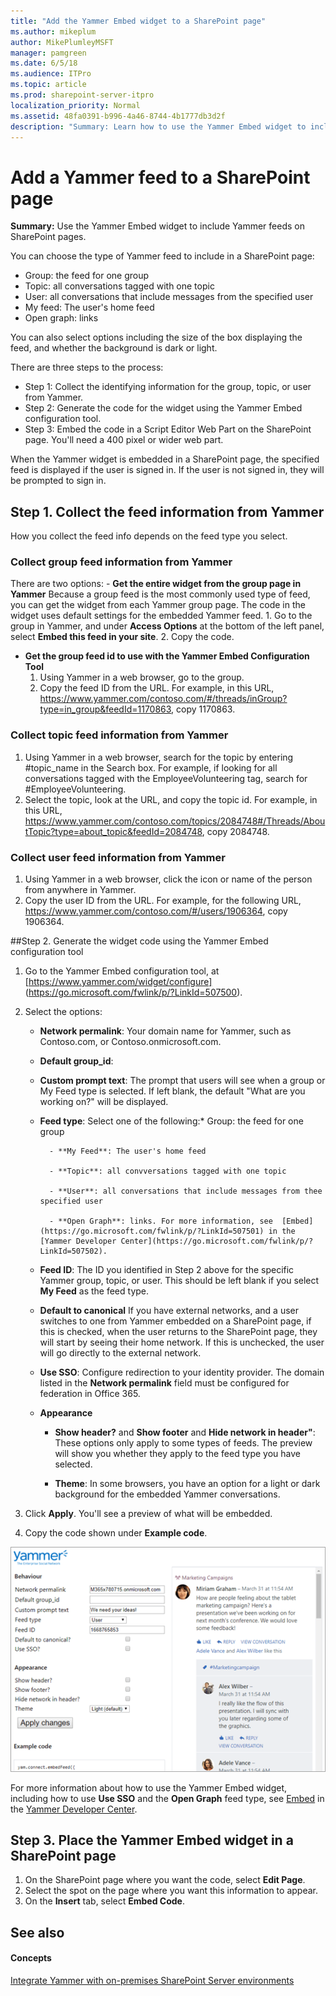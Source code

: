 ```yaml
---
title: "Add the Yammer Embed widget to a SharePoint page"
ms.author: mikeplum
author: MikePlumleyMSFT
manager: pamgreen
ms.date: 6/5/18
ms.audience: ITPro
ms.topic: article
ms.prod: sharepoint-server-itpro
localization_priority: Normal
ms.assetid: 48fa0391-b996-4a46-8744-4b1777db3d2f
description: "Summary: Learn how to use the Yammer Embed widget to include Yammer feeds on SharePoint pages."
---
```


# Add a Yammer feed to a SharePoint page

 **Summary:** Use the Yammer Embed widget to include Yammer feeds on SharePoint pages. 
  
You can choose the type of Yammer feed to include in a SharePoint page:
- Group: the feed for one group
- Topic: all conversations tagged with one topic
- User: all conversations that include messages from the specified user
- My feed: The user's home feed
- Open graph: links

You can also select options including the size of the box displaying the feed, and whether the background is dark or light.

There are three steps to the process:
- Step 1: Collect the identifying information for the group, topic, or user from Yammer.
- Step 2: Generate the code for the widget using the Yammer Embed configuration tool.
- Step 3: Embed the code in a Script Editor Web Part on the SharePoint page. You'll need a 400 pixel or wider web part.

When the Yammer widget is embedded in a SharePoint page, the specified feed is displayed if the user is signed in. If the user is not signed in, they will be prompted to sign in.

## Step 1. Collect the feed information from Yammer
How you collect the feed info depends on the feed type you select.

### Collect group feed information from Yammer

There are two options:
    - **Get the entire widget from the group page in Yammer**
    Because a group feed is the most commonly used type of feed, you can get the widget from each Yammer group page. The code in the widget uses default settings for the embedded Yammer feed. 
       1. Go to the group in Yammer, and under **Access Options** at the bottom of the left panel, select **Embed this feed in your site**. 
       2. Copy the code. 

   - **Get the group feed id to use with the Yammer Embed Configuration Tool**
      1. Using Yammer in a web browser, go to the group.
      2. Copy the feed ID from the URL. For example, in this URL, https://www.yammer.com/contoso.com/#/threads/inGroup?type=in_group&feedId=1170863, copy 1170863.

### Collect topic feed information from Yammer
1. Using Yammer in a web browser, search for the topic by entering #topic_name in the Search box. For example, if looking for all conversations tagged with the EmployeeVolunteering tag, search for #EmployeeVolunteering.
2. Select the topic, look at the URL, and copy the topic id. For example, in this URL,  https://www.yammer.com/contoso.com/topics/2084748#/Threads/AboutTopic?type=about_topic&feedId=2084748, copy 2084748.

### Collect user feed information from Yammer 
1. Using Yammer in a web browser, click the icon or name of the person from anywhere in Yammer. 
3. Copy the user ID from the URL. For example, for the following URL, https://www.yammer.com/contoso.com/#/users/1906364, copy  1906364.

##Step 2. Generate the widget code using the Yammer Embed configuration tool

1. Go to the Yammer Embed configuration tool, at [https://www.yammer.com/widget/configure] (https://go.microsoft.com/fwlink/p/?LinkId=507500). 
2. Select the options:
    
    - **Network permalink**: Your domain name for Yammer, such as Contoso.com, or Contoso.onmicrosoft.com.
   
    - **Default group_id**: 

    - **Custom prompt text**: The prompt that users will see when a group or My Feed type is selected. If left blank, the default "What are you working on?" will be displayed.

    - **Feed type**: Select one of the following:* Group: the feed for one group

            - **My Feed**: The user's home feed

            - **Topic**: all convversations tagged with one topic

            - **User**: all conversations that include messages from thee specified user

            - **Open Graph**: links. For more information, see  [Embed](https://go.microsoft.com/fwlink/p/?LinkId=507501) in the [Yammer Developer Center](https://go.microsoft.com/fwlink/p/?LinkId=507502). 

    - **Feed ID**: The ID you identified in Step 2 above for the specific Yammer group, topic, or user. This should be left blank if you select **My Feed** as the feed type.

    - **Default to canonical** If you have external networks, and a user switches to one from Yammer embedded on a SharePoint page, if this is checked, when the user returns to the SharePoint page, they will start by seeing their home network. If this is unchecked, the user will go directly to the external network.

    - **Use SSO**: Configure redirection to your identity provider. The domain listed in the **Network permalink** field must be configured for federation in Office 365.

    - **Appearance**
        - **Show header?** and **Show footer** and **Hide network in header"**: These options only apply to some types of feeds. The preview will show you whether they apply to the feed type you have selected.

        - **Theme**: In some browsers, you have an option for a light or dark background for the embedded Yammer conversations.

3. Click **Apply**. You'll see a preview of what will be embedded.

4. Copy the code shown under **Example code**.

  ![Screenshot of the Yammer Embed configuration tool](../media/yammer-embed-preview.png)
  
For more information about how to use the Yammer Embed widget, including how to use **Use SSO** and the **Open Graph** feed type, see [Embed](https://go.microsoft.com/fwlink/p/?LinkId=507501) in the [Yammer Developer Center](https://go.microsoft.com/fwlink/p/?LinkId=507502).
  
## Step 3. Place the Yammer Embed widget in a SharePoint page

1. On the SharePoint page where you want the code, select **Edit Page**.
2. Select the spot on the page where you want this information to appear.
3. On the **Insert** tab, select **Embed Code**.

## See also

#### Concepts

[Integrate Yammer with on-premises SharePoint Server environments](integrate-yammer-with-on-premises-sharepoint-2013-environments.md)

